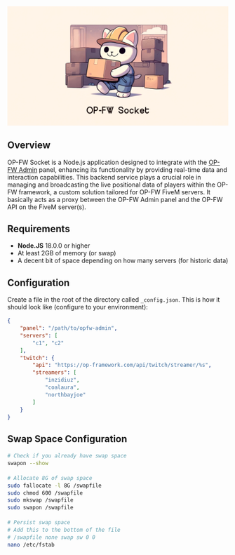 ![banner](.github/banner.png)

## Overview

OP-FW Socket is a Node.js application designed to integrate with the [OP-FW Admin](https://github.com/coalaura/opfw-admin) panel, enhancing its functionality by providing real-time data and interaction capabilities. This backend service plays a crucial role in managing and broadcasting the live positional data of players within the OP-FW framework, a custom solution tailored for OP-FW FiveM servers. It basically acts as a proxy between the OP-FW Admin panel and the OP-FW API on the FiveM server(s).

## Requirements
- **Node.JS** 18.0.0 or higher
- At least 2GB of memory (or swap)
- A decent bit of space depending on how many servers (for historic data)

## Configuration
Create a file in the root of the directory called `_config.json`. This is how it should look like (configure to your environment):

```json
{
    "panel": "/path/to/opfw-admin",
    "servers": [
        "c1", "c2"
    ],
    "twitch": {
        "api": "https://op-framework.com/api/twitch/streamer/%s",
        "streamers": [
            "inzidiuz",
            "coalaura",
            "northbayjoe"
        ]
    }
}
```

## Swap Space Configuration
```bash
# Check if you already have swap space
swapon --show

# Allocate 8G of swap space
sudo fallocate -l 8G /swapfile
sudo chmod 600 /swapfile
sudo mkswap /swapfile
sudo swapon /swapfile

# Persist swap space
# Add this to the bottom of the file
# /swapfile none swap sw 0 0
nano /etc/fstab
```